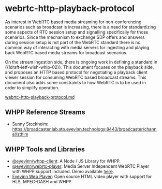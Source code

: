 # webrtc-http-playback-protocol

As interest in WebRTC based media streaming for non-conferencing scenarios such as broadcast is increasing, there is a need for standardizing some aspects of RTC session setup and signalling specifically for those scenarios. Since the mechanism to exchange SDP offers and answers during session setup is not part of the WebRTC standard there is no common way of interacting with media servers for ingesting and playing back WebRTC based media streams for broadcast scenarios.

On the stream ingestion side, there is ongoing work in defining a standard in {{!draft-ietf-wish-whip-02}}. This document focuses on the playback side, and proposes an HTTP based protocol for negotiating a playback client viewer session for consuming WebRTC based broadcast streams. This document also adds some constraints to how WebRTC is to be used in order to simplify operation.

[webrtc-http-playback-protocol.md](https://github.com/Eyevinn/webrtc-http-playback-protocol/blob/master/webrtc-http-playback-protocol.md)

## WHPP Reference Streams

- Sunny Stockholm: https://broadcaster.lab.sto.eyevinn.technology:8443/broadcaster/channel/sthlm

## WHPP Tools and Libraries

- [@eyevinn/whpp-client](https://www.npmjs.com/package/@eyevinn/whpp-client): A Node / JS Library for WHPP.
- [@eyevinn/webrtc-player](https://www.npmjs.com/package/@eyevinn/webrtc-player): Media Server Independent WebRTC Player with WHPP support included. Demo available [here](https://webrtc.player.eyevinn.technology).
- [Eyevinn Web Player](https://web.player.eyevinn.technology): Open source HTML video player with support for HLS, MPEG-DASH and WHPP.
